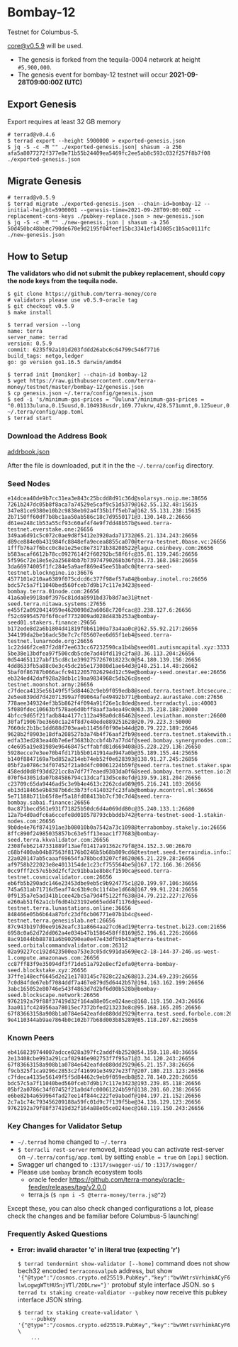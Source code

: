 # Bombay-12

Testnet for Columbus-5.

[core@v0.5.9](https://github.com/terra-money/core/releases/v0.5.9) will be used.

- The genesis is forked from the tequila-0004 network at height `#5,900,000`.
- The genesis event for bombay-12 testnet will occur **2021-09-28T09:00:00Z (UTC)**

## Export Genesis
Export requires at least 32 GB memory
```shell
# terrad@v0.4.6
$ terrad export --height 5900000 > exported-genesis.json
$ jq -S -c -M "" ./exported-genesis.json| shasum -a 256
afa5a8077272f377e8e71b55b24409ea5469fc2ee5ab8c593c032f257f8b7f08 ./exported-genesis.json
```

## Migrate Genesis
```shell
# terrad@v0.5.9
$ terrad migrate ./exported-genesis.json --chain-id=bombay-12 --initial-height=5900001 --genesis-time=2021-09-28T09:00:00Z --replacement-cons-keys ./pubkey-replace.json > new-genesis.json
$ jq -S -c -M "" ./new-genesis.json | shasum -a 256
50d450bc48bbec790de670e9d2195f04feef15bc3341ef143085c1b5ac0111fc ./new-genesis.json
```

## How to Setup
**The validators who did not submit the pubkey replacement, should copy the node keys from the tequila node.**

```shell
$ git clone https://github.com/terra-money/core
# validators please use v0.5.9-oracle tag
$ git checkout v0.5.9
$ make install

$ terrad version --long
name: terra
server_name: terrad
version: 0.5.9
commit: 6235f92a101d203fddd26abc6c64799c546f7716
build_tags: netgo,ledger
go: go version go1.16.5 darwin/amd64

$ terrad init [moniker] --chain-id bombay-12
$ wget https://raw.githubusercontent.com/terra-money/testnet/master/bombay-12/genesis.json
$ cp genesis.json ~/.terra/config/genesis.json
$ sed -i 's/minimum-gas-prices = "0uluna"/minimum-gas-prices = "0.01133uluna,0.15uusd,0.104938usdr,169.77ukrw,428.571umnt,0.125ueur,0.98ucny,16.37ujpy,0.11ugbp,10.88uinr,0.19ucad,0.14uchf,0.19uaud,0.2usgd,4.62uthb,1.25usek,1.25unok,0.9udkk,2180.0uidr,7.6uphp,1.17uhkd"/g' ~/.terra/config/app.toml
$ terrad start
```

### Download the Address Book

[addrbook.json](addrbook.json)

After the file is downloaded, put it in the the `~/.terra/config` directory.

### Seed Nodes
```
e14dcea40de9b7cc31ea3e843c25bcdd8d91c36d@solarsys.noip.me:38656
7261b247dc05b8f8aca7a74529e5caf9c51d5379@162.55.132.48:15635
347e81ce9380e10b2c9838eb92a4f35b1ff5eb7a@162.55.131.238:15635
2b7150ff60df7b8bc1aa50ab586c18c7d9550171@3.130.148.2:26656
d61ee248c1b53a55cf93c60af4f4e9f7dd48b57b@seed.terra-testnet.everstake.one:26656
349aa6d91c5c072c0ae9d8f5412e3920ada71732@65.21.134.243:26656
d89ce884e0b431984fc8848efa9ecea8855ca070@terra-testnet.0base.vc:26656
1fffb76a7f6bcc0c8e1e25ec8e73171b38208522@laguz.coinbevy.com:26656
b583acaf6612b78cc0927614f2f60292bc58f6fc@35.81.139.246:26656
5f596c72e18e5e2a25684bb7b73974790268b36f@34.73.168.168:26656
3da66974005f1fc284e5a9aef869e45ee51ba0c0@terra-seed-testnet.blockngine.io:36676
4577101e210aa6389f075cdcd6c377f98ef57a84@bombay.inotel.ro:26656
bdc57c5a7f11040bed560fceb7d9b17c117e3423@seed-bombay.terra.01node.com:26656
41a6a0e9918a0f3976c81dda8991bd37b8d7ae31@tnet-seed.terra.nitawa.systems:27656
e455f2a0920414959e4620098d2a6068c720fcac@3.238.127.6:26656
f52c69954570f6f0cef7732009ad028d483b253a@bombay-seed01.stakers.finance:29656
b172ede8d2a6b1804d41819f0b61100a73a4aa0c@162.55.92.217:26656
344199da2be16adc58e7c7cf85607ee6d65f1eb4@seed.terra-testnet.lunarnode.org:26656
1c22d46f2ce87f2d8f7ee633cc67232590ca1b4b@seed01.autismcapital.xyz:3333
5be38e13bdfea97f500cdb5cde7ad40fd119c2fa@3.36.113.204:26656
0d544651127abf15cd8c1e3992757267018223c0@54.180.139.156:26656
4dd8633fb5a88c0e3c45dc2b5e173080d1ae64d3@148.251.14.48:26662
5baf0f86787b066acfc94122057026294d12c59e@bombay-seed.onestar.ee:26656
eb324ed42daf928a28db1c19aa9834968c5db26c@seed-testnet.moonshot.army:26656
c7fdeca4135e56149f5f5d84462c9eb9f059edb8@seed.terra.testnet.btcsecure.io:26656
2e5ee839dd7d42071399a7f09064afe49492b771@bombay2.aurastake.com:27656
778aee349324ef3b5b862f4f094a91f26e1c8ded@seed.terradactyl.io:40003
5f080fdec10663bf578ae6d0bff8aaf3a4ea49c0@63.35.218.188:20000
4bfcc9d65f21fadb84a4177c112a498a0dc86462@seed.leviathan.monster:26600
30faf19067be3660c1a24f8d7e40ede889251628@20.79.223.3:50000
7660dc2b1bc1dd688d703eaeb11456f0f90eb44d@20.79.222.189:26646
9628b2f8903e18dfa208527b3a74b4f76aaf2fb9@seed.terra.testnet.stakewith.us:47756
edfa33ed283ea40b7e6ef3683b2ccbf4b7a77d4f@seed.bombay.synergynodes.com:26656
c4e695a19e81989e96468475cffabfd81d669408@35.228.229.136:26650
5928ecce7e3ee70b4fd171b5b0141914ad947a0b@35.189.155.44:25656
b140f8847169a7bd852a214eb74eb52f0e628393@138.91.27.245:26856
05bf2a0786c34f07452f21a0d4fc00061224b59f@seed.terra.testnet.staker.space:26656
458edd0d8f93dd221cc8a7df7f7eaed9303da0f6@seed.bombay.terra.setten.io:26656
070f643051da07b84586794c13dcaf13d5ce8efd@139.59.181.204:26656
c23709c65da9446ad5c3e9b4e4613c2262cda989@95.216.241.103:26656
eb13d18465e9b8387b6dc3b73fc414032fc23fab@bombay.mcontrol.ml:36656
5e71188b711b65f8ef5a18fd08413bb7cf30c7d4@seed.terra-bombay.sabai.finance:26656
0ac871becd561e931f71825b50dc6d4a069dd80c@35.240.133.1:26680
12a7b4d0adfc6a6ccefe8d010578793cbbddb742@terra-testnet-seed-1.stakin-nodes.com:26656
9b0de4e76f874191ae3b08010b0a7542a73c1098@terrabombay.stakely.io:26656
8ffc890f24985035857bc63e5ff13eaac1f77683@bombay-seed.terra.kkvalidator.com:26656
2308feb62147331889f13aef01417a91362c79f8@34.152.3.90:26670
c68bf400ab04b87563f8176b0246b5b68b809cd6@testnet.seed.terraindia.info:36656
22a020147ab5caaaf69654fa78bbcd3207cf8620@65.21.229.28:26656
af9758b222023e8e4013154de1c23cf755564be5@167.172.166.36:26656
0cc9fff2c57e5b3d2fcf2c91bba1e8b8cf1590ca@seed.terra-testnet.cosmicvalidator.com:26656
eb6fb5b290adc146e23453dbe9eb5c9b924775c1@20.199.97.106:36656
745a631ab71716d5eaf74c63b9c0c11f4be1d668@167.99.91.224:26656
0f9135a7e5ad341b1cee42bc5a79d4f5122ff638@34.79.212.227:27656
e260ab51f62a1cbf6d04b23192e665edd4f1176d@seed-testnet.terra.lunastations.online:36656
848466e05b6b64a87bfc23df6cb06771e07b1b4c@seed-testnet.terra.genesislab.net:26656
87c943b197d0ee9162eafc31a8664aa27cd6ad19@terra-testnet.bi23.com:21656
6958c0a62d72dd062a4e034b47b1586458ff8169@52.196.61.226:26666
8ac91044bb88781a6b90290ea0e47e43dfb9b43a@terra-testnet-seed.orbitalcommandvalidator.com:26312
02a99227cc192d423500ea753e3c05dc991da569@ec2-18-144-37-246.us-west-1.compute.amazonaws.com:26656
cc87ff83f9e35094df3f71de51a792e8ecf2efa0@terra-bombay-seed.blockstake.xyz:26656
37ffe148ecf6645d2e21e1703145c7828c22a268@13.234.69.239:26656
7c0d84fde67ebf7084ddf7a467e879d5d6442b57@194.163.162.199:26656
3abc165052e80746e543f4863d7d2bf6d00b528b@bombay-seed.blockscape.network:26656
9762192a79f88f37419d32f164a88e05ce024aec@168.119.150.243:26656
3aa011fc424956aa78015ec7372bfed213233e8c@95.168.165.205:26656
67f83663158a908b1a0784e642eafde880dd2929@terra.test.seed.forbole.com:26656
9e4110344ab9ae7864b0c102b77b68d003b85289@85.118.207.62:26656
```

### Known Peers
```
eb4168239744007adcce028a397fc2addf4b2520@54.150.118.40:36656
2e13408cbe993a291caf02946e902753f7f95a71@3.34.120.243:26656
67f83663158a908b1a0784e642eafde880dd2929@65.21.157.38:26656
f9cb325f1ca9296c2853c2f416991e34927e23f7@207.180.213.123:26656
c7fdeca4135e56149f5f5d84462c9eb9f059edb8@52.78.140.220:26656
bdc57c5a7f11040bed560fceb7d9b17c117e3423@193.239.85.118:26656
05bf2a0786c34f07452f21a0d4fc00061224b59f@138.201.60.238:26656
e6be82b4a659964fad27ee14f844c222fe9abadf@104.197.21.152:26656
2c7a1c74c793456209188a59fc01d9c7f139f5be@34.136.129.123:26656
9762192a79f88f37419d32f164a88e05ce024aec@168.119.150.243:26656
```

### Key Changes for Validator Setup
* `~/.terrad` home changed to `~/.terra`
* `$ terracli rest-server` removed, instead you can activate rest-server on `~/.terra/config/app.toml` by setting `enable = true` on `[api]` section.
* Swagger url changed to `:1317/swagger-ui/` to `:1317/swagger/`
* Please use `bombay` branch ecosystem tools
   - oracle feeder https://github.com/terra-money/oracle-feeder/releases/tag/v2.0.0
   - terra.js (`$ npm i -S @terra-money/terra.js@^2`)


Except these, you can also check changed configurations a lot, please check the changes and be familiar before Columbus-5 launching!


### Frequently Asked Questions
* **Error: invalid character 'e' in literal true (expecting 'r')**

   `$ terrad tendermint show-validator [--home]` command does not show bech32 encoded `terraconsvalpub` address, but show `'{"@type":"/cosmos.crypto.ed25519.PubKey","key":"bwVWtrsVrhimkACyF6lwLogwgWTtHUSnjVTl/20DLrw="}'` protobuf style interface JSON. so `$ terrad tx staking create-valdiator --pubkey` now receive this pubkey interface JSON string.
   ```
   $ terrad tx staking create-validator \
       --pubkey '{"@type":"/cosmos.crypto.ed25519.PubKey","key":"bwVWtrsVrhimkACyF6lwLogwgWTtHUSnjVTl/20DLrw="}' \
       ...
   ```
